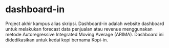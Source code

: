 # dashboard-in
Project akhir kampus alias skripsi. Dashboard-in adalah website dashboard untuk melakukan forecast data penjualan atau revenue menggunakan metode Autoregressive Integrated Moving Average (ARIMA). Dashboard ini didedikasikan untuk kedai kopi bernama Kopi-in.
